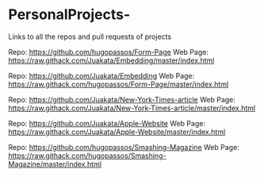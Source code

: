 # PersonalProjects-
Links to all the repos and pull requests of projects

Repo: https://github.com/hugopassos/Form-Page Web Page: https://raw.githack.com/Juakata/Embedding/master/index.html

Repo: https://github.com/Juakata/Embedding Web Page: https://raw.githack.com/hugopassos/Form-Page/master/index.html

Repo: https://github.com/Juakata/New-York-Times-article Web Page: https://raw.githack.com/Juakata/New-York-Times-article/master/index.html

Repo: https://github.com/Juakata/Apple-Website Web Page: https://raw.githack.com/Juakata/Apple-Website/master/index.html

Repo: https://github.com/hugopassos/Smashing-Magazine Web Page: https://raw.githack.com/hugopassos/Smashing-Magazine/master/index.html
